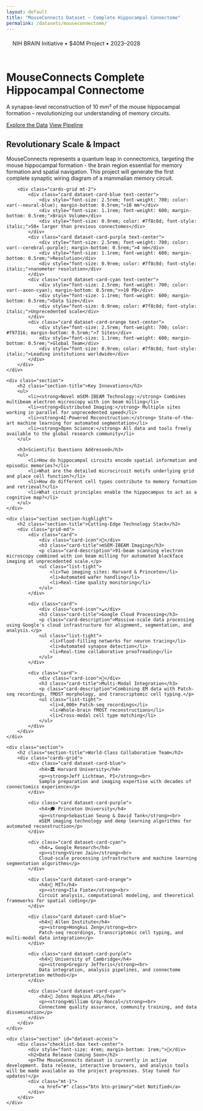 ```yaml
---
layout: default
title: "MouseConnects Dataset – Complete Hippocampal Connectome"
permalink: /datasets/mouseconnectome/
---
```


<div class="hero">
    <div class="container">
        <div class="hero-content">
            <div class="hero-text">
                <div style="background: rgba(255,255,255,0.15); backdrop-filter: blur(10px); padding: 0.5rem 1rem; border-radius: 25px; font-size: 0.9rem; margin-bottom: 1rem; display: inline-block;">
                    NIH BRAIN Initiative • $40M Project • 2023–2028
                </div>
                <h1 class="hero-title-impact">
                    <span class="hero-title-main">MouseConnects</span>
                    <span class="hero-title-sub">Complete Hippocampal Connectome</span>
                </h1>
                <div class="hero-description-box">
                    <p>A synapse-level reconstruction of 10 mm³ of the mouse hippocampal formation – revolutionizing our understanding of memory circuits.</p>
                </div>
                <div class="cta-buttons">
                    <a href="#dataset-access" class="btn btn-primary btn-large">Explore the Data</a>
                    <a href="/datasets/workflow" class="btn btn-secondary btn-large">View Pipeline</a>
                </div>
            </div>
        </div>
    </div>
</div>

<div class="container">
    <div class="section">
        <h2 class="section-title">Revolutionary Scale & Impact</h2>
        <p>MouseConnects represents a quantum leap in connectomics, targeting the mouse hippocampal formation - the brain region essential for memory formation and spatial navigation. This project will generate the first complete synaptic wiring diagram of a mammalian memory circuit.</p>
        
        <div class="cards-grid mt-2">
            <div class="card dataset-card-blue text-center">
                <div style="font-size: 2.5rem; font-weight: 700; color: var(--neural-blue); margin-bottom: 0.5rem;">10 mm³</div>
                <div style="font-size: 1.1rem; font-weight: 600; margin-bottom: 0.5rem;">Brain Volume</div>
                <div style="font-size: 0.9rem; color: #7f8c8d; font-style: italic;">50× larger than previous connectomes</div>
            </div>
            <div class="card dataset-card-purple text-center">
                <div style="font-size: 2.5rem; font-weight: 700; color: var(--cerebral-purple); margin-bottom: 0.5rem;">4 nm</div>
                <div style="font-size: 1.1rem; font-weight: 600; margin-bottom: 0.5rem;">Resolution</div>
                <div style="font-size: 0.9rem; color: #7f8c8d; font-style: italic;">nanometer resolution</div>
            </div>
            <div class="card dataset-card-cyan text-center">
                <div style="font-size: 2.5rem; font-weight: 700; color: var(--axon-cyan); margin-bottom: 0.5rem;">>10 PB</div>
                <div style="font-size: 1.1rem; font-weight: 600; margin-bottom: 0.5rem;">Data Size</div>
                <div style="font-size: 0.9rem; color: #7f8c8d; font-style: italic;">Unprecedented scale</div>
            </div>
            <div class="card dataset-card-orange text-center">
                <div style="font-size: 2.5rem; font-weight: 700; color: #f97316; margin-bottom: 0.5rem;">7 Sites</div>
                <div style="font-size: 1.1rem; font-weight: 600; margin-bottom: 0.5rem;">Global Team</div>
                <div style="font-size: 0.9rem; color: #7f8c8d; font-style: italic;">Leading institutions worldwide</div>
            </div>
        </div>
    </div>

    <div class="section">
        <h2 class="section-title">Key Innovations</h2>
        <ul>
            <li><strong>Novel mSEM-IBEAM Technology:</strong> Combines multibeam electron microscopy with ion beam milling</li>
            <li><strong>Distributed Imaging:</strong> Multiple sites working in parallel for unprecedented speed</li>
            <li><strong>AI-Powered Reconstruction:</strong> State-of-the-art machine learning for automated segmentation</li>
            <li><strong>Open Science:</strong> All data and tools freely available to the global research community</li>
        </ul>

        <h3>Scientific Questions Addressed</h3>
        <ul>
            <li>How do hippocampal circuits encode spatial information and episodic memories?</li>
            <li>What are the detailed microcircuit motifs underlying grid and place cell function?</li>
            <li>How do different cell types contribute to memory formation and retrieval?</li>
            <li>What circuit principles enable the hippocampus to act as a cognitive map?</li>
        </ul>
    </div>

    <div class="section section-highlight">
        <h2 class="section-title">Cutting-Edge Technology Stack</h2>
        <div class="grid-md">
            <div class="card">
                <div class="card-icon">🔬</div>
                <h3 class="card-title">mSEM-IBEAM Imaging</h3>
                <p class="card-description">91-beam scanning electron microscopy combined with ion beam milling for automated blockface imaging at unprecedented scale.</p>
                <ul class="list-tight">
                    <li>Two imaging sites: Harvard & Princeton</li>
                    <li>Automated wafer handling</li>
                    <li>Real-time quality monitoring</li>
                </ul>
            </div>
            
            <div class="card">
                <div class="card-icon">☁️</div>
                <h3 class="card-title">Google Cloud Processing</h3>
                <p class="card-description">Massive-scale data processing using Google's cloud infrastructure for alignment, segmentation, and analysis.</p>
                <ul class="list-tight">
                    <li>Flood-filling networks for neuron tracing</li>
                    <li>Automated synapse detection</li>
                    <li>Real-time collaborative proofreading</li>
                </ul>
            </div>
            
            <div class="card">
                <div class="card-icon">🧬</div>
                <h3 class="card-title">Multi-Modal Integration</h3>
                <p class="card-description">Combining EM data with Patch-seq recordings, fMOST morphology, and transcriptomic cell typing.</p>
                <ul class="list-tight">
                    <li>4,000+ Patch-seq recordings</li>
                    <li>Whole-brain fMOST reconstructions</li>
                    <li>Cross-modal cell type matching</li>
                </ul>
            </div>
        </div>
    </div>

    <div class="section">
        <h2 class="section-title">World-Class Collaborative Team</h2>
        <div class="cards-grid">
            <div class="card dataset-card-blue">
                <h4>🏛️ Harvard University</h4>
                <p><strong>Jeff Lichtman, PI</strong><br>
                Sample preparation and imaging expertise with decades of connectomics experience</p>
            </div>
            
            <div class="card dataset-card-purple">
                <h4>🎓 Princeton University</h4>
                <p><strong>Sebastian Seung & David Tank</strong><br>
                mSEM imaging technology and deep learning algorithms for automated reconstruction</p>
            </div>
            
            <div class="card dataset-card-cyan">
                <h4>☁️ Google Research</h4>
                <p><strong>Viren Jain</strong><br>
                Cloud-scale processing infrastructure and machine learning segmentation algorithms</p>
            </div>
            
            <div class="card dataset-card-orange">
                <h4>🧮 MIT</h4>
                <p><strong>Ila Fiete</strong><br>
                Circuit analysis, computational modeling, and theoretical frameworks for spatial coding</p>
            </div>
            
            <div class="card dataset-card-blue">
                <h4>🧠 Allen Institute</h4>
                <p><strong>Hongkui Zeng</strong><br>
                Patch-seq recordings, transcriptomic cell typing, and multi-modal data integration</p>
            </div>
            
            <div class="card dataset-card-purple">
                <h4>🔬 University of Cambridge</h4>
                <p><strong>Gregory Jefferis</strong><br>
                Data integration, analysis pipelines, and connectome interpretation methods</p>
            </div>
            
            <div class="card dataset-card-cyan">
                <h4>🚀 Johns Hopkins APL</h4>
                <p><strong>William Gray-Roncal</strong><br>
                Connectome quality assurance, community training, and data dissemination</p>
            </div>
        </div>
    </div>

    <div class="section" id="dataset-access">
        <div class="checklist-box text-center">
            <div style="font-size: 4rem; margin-bottom: 1rem;">🚧</div>
            <h2>Data Release Coming Soon</h2>
            <p>The MouseConnects dataset is currently in active development. Data release, interactive browsers, and analysis tools will be made available as the project progresses. Stay tuned for updates!</p>
            <div class="mt-1">
                <a href="#" class="btn btn-primary">Get Notified</a>
            </div>
        </div>
    </div>
</div>
